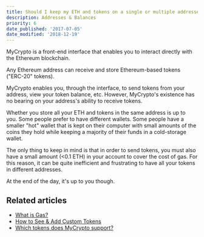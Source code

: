 ```yaml
---
title: Should I keep my ETH and tokens on a single or multiple addresses?
description: Addresses & Balances
priority: 6
date_published: '2017-07-05'
date_modified: '2018-12-19'
---
```


MyCrypto is a front-end interface that enables you to interact directly with the Ethereum blockchain.

Any Ethereum address can receive and store Ethereum-based tokens ("ERC-20" tokens).

MyCrypto enables you, through the interface, to send tokens from your address, view your token balance, etc. However, MyCrypto's existence has no bearing on your address's ability to receive tokens.

Whether you store all your ETH and tokens in the same address is up to you. Some people prefer to have different wallets. Some people have a smaller "hot" wallet that is kept on their computer with small amounts of the coins they hold while keeping a majority of their funds in a cold-storage wallet.

The only thing to keep in mind is that in order to send tokens, you must also have a small amount (<0.1 ETH) in your account to cover the cost of gas. For this reason, it can be quite inefficient and frustrating to have all your tokens in different addresses.

At the end of the day, it's up to you though.

## Related articles

* [What is Gas?](/general-knowledge/ethereum-blockchain/what-is-gas)
* [How to See & Add Custom Tokens](/how-to/tokens/showing-and-loading-tokens)
* [Which tokens does MyCrypto support?](/general-knowledge/about-mycrypto/does-mycrypto-support-bitcoin-or-other-coins)

